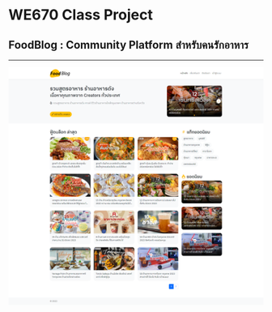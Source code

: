 # WE670 Class Project

## FoodBlog : Community Platform สำหรับคนรักอาหาร

------------------------------------------------
![FoodBlog Screen](screencapture.png)
